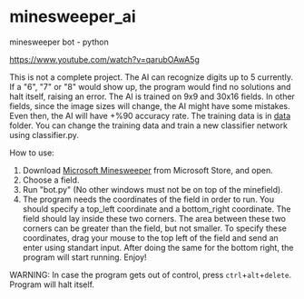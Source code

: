 # minesweeper_ai
minesweeper bot - python

https://www.youtube.com/watch?v=qarubOAwA5g

This is not a complete project.
The AI can recognize digits up to 5 currently. If a "6", "7" or "8" would show up, the program would find no solutions and halt itself, raising an error.
The AI is trained on 9x9 and 30x16 fields. In other fields, since the image sizes will change, the AI might have some mistakes. Even then, the AI will have +%90 accuracy rate.
The training data is in [data](data) folder. You can change the training data and train a new classifier network using classifier.py.

How to use:
1. Download [Microsoft Minesweeper](https://www.microsoft.com/tr-tr/p/microsoft-minesweeper/9wzdncrfhwcn) from Microsoft Store, and open.
2. Choose a field.
3. Run "bot.py" (No other windows must not be on top of the minefield).
4. The program needs the coordinates of the field in order to run. You should specify a top_left coordinate and a bottom_right coordinate. The field should lay inside these two corners. The area between these two corners can be greater than the field, but not smaller. To specify these coordinates, drag your mouse to the top left of the field and send an enter using standart input. After doing the same for the bottom right, the program will start running. Enjoy!

WARNING: In case the program gets out of control, press `ctrl`+`alt`+`delete`. Program will halt itself.
